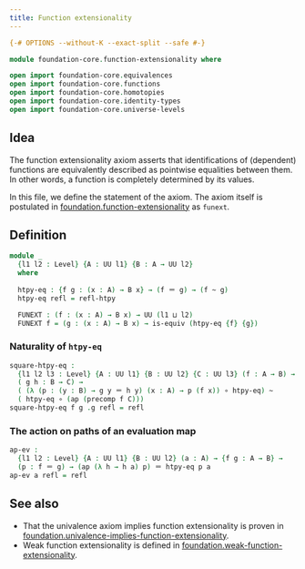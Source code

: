 ```yaml
---
title: Function extensionality
---
```


```agda
{-# OPTIONS --without-K --exact-split --safe #-}

module foundation-core.function-extensionality where

open import foundation-core.equivalences
open import foundation-core.functions
open import foundation-core.homotopies
open import foundation-core.identity-types
open import foundation-core.universe-levels
```

## Idea

The function extensionality axiom asserts that identifications of (dependent) functions are equivalently described as pointwise equalities between them. In other words, a function is completely determined by its values.

In this file, we define the statement of the axiom. The axiom itself is postulated in [foundation.function-extensionality](foundation.function-extensionality.html) as `funext`.

## Definition

```agda
module _
  {l1 l2 : Level} {A : UU l1} {B : A → UU l2}
  where
  
  htpy-eq : {f g : (x : A) → B x} → (f ＝ g) → (f ~ g)
  htpy-eq refl = refl-htpy

  FUNEXT : (f : (x : A) → B x) → UU (l1 ⊔ l2)
  FUNEXT f = (g : (x : A) → B x) → is-equiv (htpy-eq {f} {g})
```

### Naturality of `htpy-eq`

```agda
square-htpy-eq :
  {l1 l2 l3 : Level} {A : UU l1} {B : UU l2} {C : UU l3} (f : A → B) →
  ( g h : B → C) →
  ( (λ (p : (y : B) → g y ＝ h y) (x : A) → p (f x)) ∘ htpy-eq) ~
  ( htpy-eq ∘ (ap (precomp f C)))
square-htpy-eq f g .g refl = refl
```

### The action on paths of an evaluation map

```agda
ap-ev :
  {l1 l2 : Level} {A : UU l1} {B : UU l2} (a : A) → {f g : A → B} →
  (p : f ＝ g) → (ap (λ h → h a) p) ＝ htpy-eq p a
ap-ev a refl = refl
```
 
## See also

- That the univalence axiom implies function extensionality is proven in
  [foundation.univalence-implies-function-extensionality](foundation.univalence-implies-function-extensionality.html).
- Weak function extensionality is defined in
  [foundation.weak-function-extensionality](foundation.weak-function-extensionality.html).